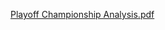 [Playoff Championship Analysis.pdf](https://github.com/user-attachments/files/18272071/Playoff.Championship.Analysis.pdf)
